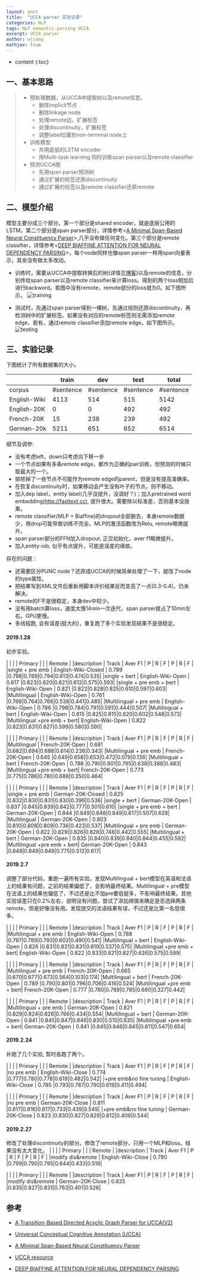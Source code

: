 ```yaml
---
layout: post
title:  "UCCA parser 实验记录"
categories: NLP
tags: NLP semantic-parsing UCCA
excerpt: UCCA parser
author: wjiang
mathjax: true
---
```


* content
{:toc}


## 一、基本思路

> * 预处理数据，从UCCA中提取树以及remote信息。
>    * 删除implicit节点
>    * 删除linkage node
>    * 处理remote边，扩展标签
>    * 处理discontinuity，扩展标签
>    * 调整label位置到non-terminal node上
> * 训练模型
>    * 共用底层的LSTM encoder
>    * 用Multi-task learning 同时训练span parser以及remote classifier
> * 预测UCCA图
>    * 先用span parser预测树
>    * 通过扩展的标签还原discontinuity
>    * 通过扩展的标签以及remote classifier还原remote

## 二、模型介绍

模型主要分成三个部分。第一个部分是shared encoder，就是底层公用的LSTM。第二个部分是span parser部分，详情参考<[A Minimal Span-Based Neural Constituency Parser](http://www.aclweb.org/anthology/P/P17/P17-1076.pdf)>,几乎没有做任何变化。第三个部分是remote classifier，详情参考<[DEEP BIAFFINE ATTENTION FOR NEURAL DEPENDENCY PARSING](https://arxiv.org/pdf/1611.01734.pdf)>，每个node同样也像span parser一样用span向量表示，其余没有做太多改动。

* 训练时，需要从UCCA中提取转换后的树(详情见[博客](https://hmjwhmjw.github.io/2019/01/02/UCCA-design/))以及remote的信息，分别传给span parser以及remote classifier来计算loss。得到的两个loss相加后进行backword。若图中没有remote，remote部分的loss就为0。如下图所示。
![training](/src/2019-1-21-UCCA-parser/training.png)

* 测试时，先通过span parser得到一棵树，先通过规则还原discontinuity，再检测树中的扩展标签。如果没有对应的remote标签则无需添加remote edge，若有，通过remote classifier添加remote edge。如下图所示。
![testing](/src/2019-1-21-UCCA-parser/testing.png)


## 三、实验记录

下图统计了所有数据集的大小。

|              |   train   |    dev    |    test   |   total   |
|--------------|-----------|-----------|-----------|-----------|
| corpus       | #sentence | #sentence | #sentence | #sentence |
| English-Wiki |   4113    |    514    |    515    |    5142   |
| English-20K  |   0       |    0      |    492    |    492    |
| French-20K   |   15      |    238    |    239    |    492    |
| German-20k   |   5211    |    651    |    652    |    6514   |


细节及调参:
* 没有考虑left，down只考虑向下移一步
* 一个节点如果有多条remote edge，都作为正确的pair训练，但预测的时候只取最大的一个。
* 排除掉了一些节点不可能作为remote edge的parent，但是没有提高准确率。
* 在恢复discontinuity时，如果移动会产生没有叶子的节点，则不移动。
* 加入dep label，entity label(几乎没提升，没调好？)；加入pretrained word embedding[(http://fasttext.cc)](http://fasttext.cc), 提升很大。需要除以标准差，否则基本没效果。
* remote classifier(MLP + Biaffine)的dropout全部删去，本身remote数据少，用drop可能导致训练不完全。MLP的激活函数改为Relu, remote略微提升。
* span parser部分的FFN加入dropout, 正交初始化，aver f1略微提升。
* 加入entity-iob, 似乎有点提升，可能是误差的缘故。

存在的问题：
* 还需要区分PUNC node？还原成UCCA的时候简单处理了一下，就改了node的type属性。
* 把结果写到XML文件后重新用脚本评价结果反而变高了一点(0.3-0.4)。仍未解决。
* remote的F不是很稳定，本身dev中较少。
* 没有用batch算loss，速度太慢14min一次迭代，span parser就占了10min左右。GPU更慢。
* 多线程跑, 会有误差(挺大的)，重复跑了多个实验发现结果不是很稳定。


#### 2019.1.28
初步实验。

|                            |                     |              |    Primary    |  |  |   Remote    |
|description                 |  Track              |   Aver F1    |  P  |  R |  F   |  P  |  R  |  F  |
|single + pre emb            | English-Wiki-Closed |    0.789     |0.798|0.789|0.794|0.613|0.474|0.535|
|single + bert               | English-Wiki-Open   |    0.817     |0.823|0.820|0.821|0.612|0.575|0.593|
|single + pre emb + bert     | English-Wiki-Open   |    0.821     |0.822|0.828|0.825|0.610|0.597|0.603|
|Multilingual                | English-Wiki-Open   |    0.761     |0.768|0.764|0.766|0.538|0.441|0.485|
|Multilingual + pre emb      | English-Wiki-Open   |    0.786     |0.798|0.784|0.791|0.591|0.444|0.507|
|Multilingual + bert         | English-Wiki-Open   |    0.815     |0.825|0.815|0.820|0.602|0.548|0.573|
|Multilingual +pre emb + bert| English-Wiki-Open   |    0.822     |0.823|0.831|0.827|0.599|0.580|0.590|

|                            |                      |              |    Primary    |  |  |   Remote    |
|description                 |  Track               |   Aver F1    |  P  |  R |  F   |  P  |  R  |  F  |
|Multilingual                | French-20K-Open      |    0.681     |0.682|0.694|0.688|0.614|0.238|0.343|
|Multilingual + pre emb      | French-20K-Open      |    0.645     |0.649|0.658|0.653|0.472|0.079|0.136|
|Multilingual + bert         | French-20K-Open      |    0.788     |0.790|0.801|0.795|0.638|0.388|0.483|
|Multilingual +pre emb + bert| French-20K-Open      |    0.773     |0.775|0.786|0.780|0.688|0.350|0.464|

|                            |                      |              |    Primary    |  |  |   Remote    |
|description                 |  Track               |   Aver F1    |  P  |  R |  F   |  P  |  R  |  F  |
|single + pre emb            | German-20K-Closed    |    0.825     |0.832|0.830|0.831|0.830|0.396|0.536|
|single + bert               | German-20K-Open      |    0.837     |0.845|0.839|0.842|0.777|0.501|0.610|
|single + pre emb + bert     | German-20K-Open      |    0.844     |0.849|0.848|0.849|0.817|0.507|0.628|
|Multilingual                | German-20K-Open      |    0.803     |0.810|0.808|0.809|0.736|0.423|0.537|
|Multilingual + pre emb      | German-20K-Open      |    0.822     |0.829|0.826|0.828|0.748|0.442|0.555|
|Multilingual + bert         | German-20K-Open      |    0.835     |0.840|0.839|0.840|0.844|0.455|0.592|
|Multilingual +pre emb + bert| German-20K-Open      |    0.843     |0.848|0.849|0.849|0.775|0.512|0.617|


#### 2019.2.7
调整了部分代码，重跑一遍所有实验。发现Multilingual + bert模型在英语和法语上的结果有问题，之前的结果偏低了，会影响最终结果。Multilingual + pre模型在法语上的结果也偏低了，不过还是比不加pre要低挺多，不影响最终结果。其他实验误差只在0.2%左右，说明没有问题。尝试了添加阈值来确定是否选择两条remote，但是好像没有用。发现提交的法语结果有误，不过还是比第一名低很多。

|                            |                     |              |    Primary    |  |  |   Remote    |
|description                 |  Track              |   Aver F1    |  P  |  R |  F   |  P  |  R  |  F  |
|Multilingual + pre emb      | English-Wiki-Open   |    0.788     |0.797|0.789|0.793|0.602|0.490|0.541|
|Multilingual + bert         | English-Wiki-Open   |    0.826     |0.831|0.831|0.831|0.619|0.537|0.575|
|Multilingual +pre emb + bert| English-Wiki-Open   |    0.822     |0.833|0.821|0.827|0.626|0.575|0.599|

|                            |                      |              |    Primary    |  |  |   Remote    |
|description                 |  Track               |   Aver F1    |  P  |  R |  F   |  P  |  R  |  F  |
|Multilingual + pre emb      | French-20K-Open      |    0.665     |0.670|0.677|0.673|0.564|0.103|0.174|
|Multilingual + bert         | French-20K-Open      |    0.789     |0.790|0.801|0.796|0.706|0.416|0.524|
|Multilingual +pre emb + bert| French-20K-Open      |    0.777     |0.780|0.789|0.785|0.680|0.327|0.442|

|                            |                      |              |    Primary    |  |  |   Remote    |
|description                 |  Track               |   Aver F1    |  P  |  R |  F   |  P  |  R  |  F  |
|Multilingual + pre emb      | German-20K-Open      |    0.821     |0.829|0.824|0.826|0.766|0.434|0.554|
|Multilingual + bert         | German-20K-Open      |    0.841     |0.845|0.847|0.846|0.830|0.515|0.635|
|Multilingual +pre emb + bert| German-20K-Open      |    0.841     |0.845|0.846|0.845|0.811|0.547|0.654|


#### 2019.2.24
补跑了几个实验, 暂时各跑了两个。

|                            |                     |              |    Primary    |  |  |   Remote    |
|description                 |  Track              |   Aver F1    |  P  |  R |  F   |  P  |  R  |  F  |
|no pre emb                  | English-Wiki-Close   |    0.774     |0.777|0.780|0.778|0.619|0.482|0.542|
|+pre emb&no fine tuning     | English-Wiki-Close   |    0.785     |0.793|0.787|0.790|0.619|0.411|0.494|


|                            |                     |              |    Primary    |  |  |   Remote    |
|description                 |  Track              |   Aver F1    |  P  |  R |  F   |  P  |  R  |  F  |
|no pre emb                  | German-20K-Close   |    0.811     |0.817|0.816|0.817|0.733|0.439|0.549|
|+pre emb&no fine tuning     | German-20K-Close   |    0.823     |0.830|0.827|0.829|0.812|0.409|0.544|


#### 2019.2.27
修改了处理discontinuity的部分。修改了remote部分，只用一个MLP和loss。结果没有太大变化。
|                            |                     |              |    Primary    |  |  |   Remote    |
|description                 |  Track              |   Aver F1    |  P  |  R |  F   |  P  |  R  |  F  |
|modify dis&remote           | English-Wiki-Close  |    0.790     |0.799|0.790|0.795|0.644|0.433|0.518|


|                            |                     |              |    Primary    |  |  |   Remote    |
|description                 |  Track              |   Aver F1    |  P  |  R |  F   |  P  |  R  |  F  |
|modify dis&remote           | German-20K-Close    |    0.825     |0.835|0.827|0.831|0.763|0.401|0.526|


## 参考

* [A Transition-Based Directed Acyclic Graph Parser for UCCA(V2)](https://arxiv.org/pdf/1704.00552v2.pdf)

* [Universal Conceptual Cognitive Annotation (UCCA)](http://www.cs.huji.ac.il/~oabend/papers/ucca_acl.pdf)

* [A Minimal Span-Based Neural Constituency Parser](http://www.aclweb.org/anthology/P/P17/P17-1076.pdf)

* [UCCA resource](http://www.cs.huji.ac.il/~oabend/ucca.html#guidelines)

* [DEEP BIAFFINE ATTENTION FOR NEURAL DEPENDENCY PARSING](https://arxiv.org/pdf/1611.01734.pdf)

